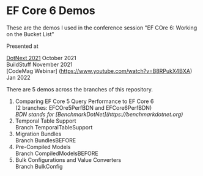 # EF Core 6 Demos

These are the demos I used in the conference session "EF COre 6: Working on the Bucket List"

Presented at 

[DotNext 2021](https://dotnext-moscow.ru/en/schedule/) October 2021  
BuildStuff November 2021  
[CodeMag Webinar] (https://www.youtube.com/watch?v=B8RPukX4BXA) Jan 2022  

There are  5 demos across the branches of this repository.

<ol>
<li>Comparing EF Core 5 Query Performance to EF Core 6</li>
(2 branches: EFCOre5PerfBDN and EFCore6PerfBDN)  </br>
<em>BDN stands for [BenchmarkDotNet](https://benchmarkdotnet.org)</em>  </br>


<li>Temporal Table Support</li>
Branch TemporalTableSupport

<li>Migration Bundles</li>
Branch BundlesBEFORE

<li>Pre-Compiled Models</li>
Branch CompiledModelsBEFORE

<li>Bulk Configurations and Value Converters</li>
Branch BulkConfig
